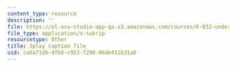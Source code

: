 ```yaml
---
content_type: resource
description: ''
file: https://ol-ocw-studio-app-qa.s3.amazonaws.com/courses/6-832-underactuated-robotics-spring-2009/ca6a71d64f66c953f29006de411b31a8_xwgIkdBQku4.srt
file_type: application/x-subrip
resourcetype: Other
title: 3play caption file
uid: ca6a71d6-4f66-c953-f290-06de411b31a8
---
```

